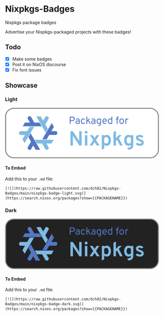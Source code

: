 # Nixpkgs-Badges
Nixpkgs package badges

Advertise your Nixpkgs-packaged projects with these badges!

## Todo
- [x] Make some badges
- [x] Post it on NixOS discourse
- [x] Fix font issues

## Showcase
### Light
[![](https://raw.githubusercontent.com/dch82/Nixpkgs-Badges/main/nixpkgs-badge-light.svg)](https://search.nixos.org/)

#### To Embed
Add this to your `.md` file:
```
[![](https://raw.githubusercontent.com/dch82/Nixpkgs-Badges/main/nixpkgs-badge-light.svg)](https://search.nixos.org/packages?show={{PACKAGENAME}})
```

### Dark
[![](https://raw.githubusercontent.com/dch82/Nixpkgs-Badges/main/nixpkgs-badge-dark.svg)](https://search.nixos.org/)

#### To Embed
Add this to your `.md` file:
```
[![](https://raw.githubusercontent.com/dch82/Nixpkgs-Badges/main/nixpkgs-badge-dark.svg)](https://search.nixos.org/packages?show={{PACKAGENAME}})
```
